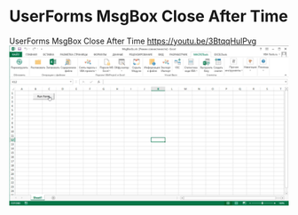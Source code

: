 # UserForms MsgBox Close After Time
 UserForms MsgBox Close After Time
 https://youtu.be/3BtqqHulPvg
[![ UserForms Close After Time](https://github.com/vbatools/UserForms-MsgBox-Close-After-Time/blob/main/UserForms-MsgBox-Close-After-Time.gif)](https://youtu.be/3BtqqHulPvg)
